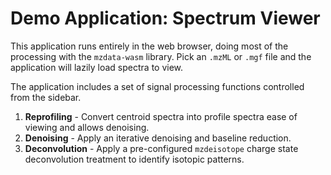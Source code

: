 # Demo Application: Spectrum Viewer

This application runs entirely in the web browser, doing most of the processing with the
`mzdata-wasm` library. Pick an `.mzML` or `.mgf` file and the application will lazily load
spectra to view.

The application includes a set of signal processing functions controlled from the sidebar.

1. __Reprofiling__ - Convert centroid spectra into profile spectra ease of viewing and allows denoising.
2. __Denoising__ - Apply an iterative denoising and baseline reduction.
3. __Deconvolution__ - Apply a pre-configured `mzdeisotope` charge state deconvolution treatment to identify isotopic patterns.

